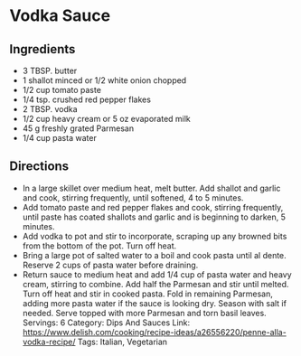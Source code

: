 # Vodka Sauce
## Ingredients
- 3 TBSP. butter
- 1 shallot minced or 1/2 white onion chopped
- 1/2 cup tomato paste
- 1/4 tsp. crushed red pepper flakes
- 2 TBSP. vodka
- 1/2 cup heavy cream or 5 oz evaporated milk
- 45 g freshly grated Parmesan
- 1/4 cup pasta water
## Directions
- In a large skillet over medium heat, melt butter. Add shallot and garlic and cook, stirring frequently, until softened, 4 to 5 minutes.
- Add tomato paste and red pepper flakes and cook, stirring frequently, until paste has coated shallots and garlic and is beginning to darken, 5 minutes.
- Add vodka to pot and stir to incorporate, scraping up any browned bits from the bottom of the pot. Turn off heat.
- Bring a large pot of salted water to a boil and cook pasta until al dente. Reserve 2 cups of pasta water before draining.
- Return sauce to medium heat and add 1/4 cup of pasta water and heavy cream, stirring to combine. Add half the Parmesan and stir until melted. Turn off heat and stir in cooked pasta. Fold in remaining Parmesan, adding more pasta water if the sauce is looking dry. Season with salt if needed. Serve topped with more Parmesan and torn basil leaves.
Servings: 6
Category: Dips And Sauces
Link: https://www.delish.com/cooking/recipe-ideas/a26556220/penne-alla-vodka-recipe/
Tags: Italian, Vegetarian
